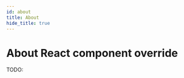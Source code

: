 ```yaml
---
id: about
title: About
hide_title: true
---
```


<!-- COPY DOCS -->
<!-- ./thirdpartyemailpassword/docs/advanced-customizations/react-component-override/about.md -->

# About React component override

TODO:
